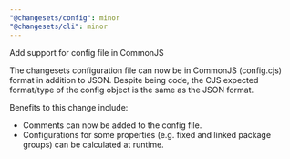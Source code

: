```yaml
---
"@changesets/config": minor
"@changesets/cli": minor
---
```


Add support for config file in CommonJS

The changesets configuration file can now be in CommonJS (config.cjs) format in addition to JSON. Despite being code,
the CJS expected format/type of the config object is the same as the JSON format.

Benefits to this change include:

- Comments can now be added to the config file.
- Configurations for some properties (e.g. fixed and linked package groups) can be calculated at runtime.
